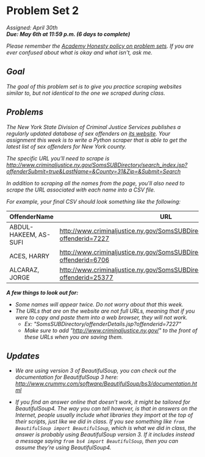 # Problem Set 2
<i>Assigned: April 30th<i>
<br/><b>Due: May 6th at 11:59 p.m. (6 days to complete)</b>

Please remember the [Academy Honesty policy on problem sets](http://cdn.cs50.net/2014/fall/lectures/0/w/syllabus/syllabus.html#academic_honesty). If you are ever confused about what is okay and what isn't, ask me. 

## Goal
The goal of this problem set is to give you practice scraping websites similar to, but not identical to the one we scraped during class.

## Problems
The New York State Division of Criminal Justice Services publishes a regularly updated database of sex offenders on [its website](http://www.criminaljustice.ny.gov/SomsSUBDirectory/search_index.jsp). Your assignment this week is to write a Python scraper that is able to get the latest list of sex offenders for New York county.

The specific URL you'll need to scrape is http://www.criminaljustice.ny.gov/SomsSUBDirectory/search_index.jsp?offenderSubmit=true&LastName=&County=31&Zip=&Submit=Search

In addition to scraping all the names from the page, you'll also need to scrape the URL associated with each name into a CSV file.

For example, your final CSV should look something like the following:

| OffenderName | URL |
| --- | --- |
| ABDUL-HAKEEM, AS-SUFI | http://www.criminaljustice.ny.gov/SomsSUBDirectory/offenderDetails.jsp?offenderid=7227 |
| ACES, HARRY | http://www.criminaljustice.ny.gov/SomsSUBDirectory/offenderDetails.jsp?offenderid=6706 |
| ALCARAZ, JORGE | http://www.criminaljustice.ny.gov/SomsSUBDirectory/offenderDetails.jsp?offenderid=25377 |

<b>A few things to look out for:</b>
- Some names will appear twice. Do not worry about that this week.
- The URLs that are on the website are not full URLs, meaning that if you were to copy and paste them into a web browser, they will not work.
    - Ex: "SomsSUBDirectory/offenderDetails.jsp?offenderid=7227" 
    - Make sure to add "http://www.criminaljustice.ny.gov/" to the front of these URLs when you are saving them.

## Updates

- We are using version 3 of BeautifulSoup, you can check out the documentation for BeautifulSoup 3 here: http://www.crummy.com/software/BeautifulSoup/bs3/documentation.html

- If you find an answer online that doesn’t work, it might be tailored for BeautifulSoup4. The way you can tell however, is that in answers on the Internet, people usually include what libraries they import at the top of their scripts, just like we did in class. If you see something like ```from BeautifulSoup import BeautifulSoup```, which is what we did in class, the answer is probably using BeautifulSoup version 3. If it includes instead a message saying ```from bs4 import BeautifulSoup```, then you can assume they’re using BeautifulSoup4.

